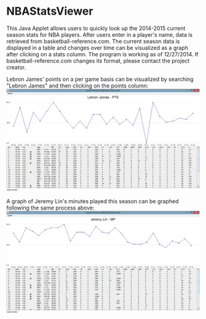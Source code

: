 NBAStatsViewer
==============

This Java Applet allows users to quickly look up the 2014-2015 current season stats for NBA players. After users enter in a player's name, data is retrieved from basketball-reference.com. The current season data is displayed in a table and changes over time can be visualized as a graph after clicking on a stats column. The program is working as of 12/27/2014. If basketball-reference.com changes its format, please contact the project creator.

Lebron James' points on a per game basis can be visualized by searching "Lebron James" and then clicking on the points column:
![alt tag](https://raw.githubusercontent.com/danielazhu/NBAStatsViewer/master/images/Lebron_James_Points.jpg)

A graph of Jeremy Lin's minutes played this season can be graphed following the same process above:
![alt tag](https://raw.githubusercontent.com/danielazhu/NBAStatsViewer/master/images/Jeremy_Lin_Minutes_Played.jpg)
